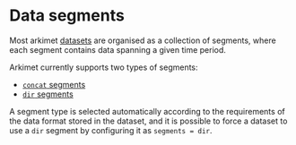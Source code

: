 # Data segments

Most arkimet [datasets](datasets.md) are organised as a collection of segments,
where each segment contains data spanning a given time period.

Arkimet currently supports two types of segments:

 * [`concat` segments](seg-concat.md)
 * [`dir` segments](seg-dir.md)

A segment type is selected automatically according to the requirements of the
data format stored in the dataset, and it is possible to force a dataset to use
a `dir` segment by configuring it as `segments = dir`.
